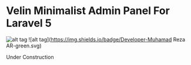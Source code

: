 # Velin Minimalist Admin Panel For Laravel 5
![alt tag](https://poser.pugx.org/muhamadrezaar/highcharts/license.svg) ![alt tag](https://img.shields.io/badge/Developer-Muhamad Reza AR-green.svg)

Under Construction